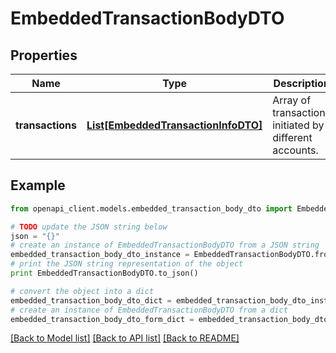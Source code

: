 # EmbeddedTransactionBodyDTO


## Properties

Name | Type | Description | Notes
------------ | ------------- | ------------- | -------------
**transactions** | [**List[EmbeddedTransactionInfoDTO]**](EmbeddedTransactionInfoDTO.md) | Array of transactions initiated by different accounts. | 

## Example

```python
from openapi_client.models.embedded_transaction_body_dto import EmbeddedTransactionBodyDTO

# TODO update the JSON string below
json = "{}"
# create an instance of EmbeddedTransactionBodyDTO from a JSON string
embedded_transaction_body_dto_instance = EmbeddedTransactionBodyDTO.from_json(json)
# print the JSON string representation of the object
print EmbeddedTransactionBodyDTO.to_json()

# convert the object into a dict
embedded_transaction_body_dto_dict = embedded_transaction_body_dto_instance.to_dict()
# create an instance of EmbeddedTransactionBodyDTO from a dict
embedded_transaction_body_dto_form_dict = embedded_transaction_body_dto.from_dict(embedded_transaction_body_dto_dict)
```
[[Back to Model list]](../README.md#documentation-for-models) [[Back to API list]](../README.md#documentation-for-api-endpoints) [[Back to README]](../README.md)


